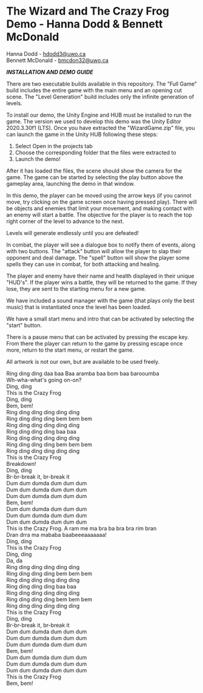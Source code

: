 # The Wizard and The Crazy Frog Demo - Hanna Dodd & Bennett McDonald

Hanna Dodd - hdodd3@uwo.ca  
Bennett McDonald - bmcdon32@uwo.ca

***INSTALLATION AND DEMO GUIDE***

There are two executable builds available in this repository. The "Full Game" build includes the entire game with the main menu and an opening cut scene. The "Level Generation" build includes only the infinite generation of levels.

To install our demo, the Unity Engine and HUB must be installed to run the game. The version we used to develop this demo was the Unity Editor 2020.3.30f1 (LTS). Once you have extracted the "WizardGame.zip" file, you can launch the game in the Unity HUB following these steps:

1. Select Open in the projects tab
2. Choose the corresponding folder that the files were extracted to
3. Launch the demo!

After it has loaded the files, the scene should show the camera for the game. The game can be started by selecting the play button above the gameplay area, launching the demo in that window.

In this demo, the player can be moved using the arrow keys (if you cannot move, try clicking on the game screen once having pressed play). There will be objects and enemies that limit your movement, and making contact with an enemy will start a battle. The objective for the player is to reach the top right corner of the level to advance to the next. 

Levels will generate endlessly until you are defeated!

In combat, the player will see a dialogue box to notify them of events, along with two buttons. The "attack" button will allow the player to slap their opponent and deal damage. The "spell" button will show the player some spells they can use in combat, for both attacking and healing. 

The player and enemy have their name and health displayed in their unique "HUD's". If the player wins a battle, they will be returned to the game. If they lose, they are sent to the starting menu for a new game.

We have included a sound manager with the game (that plays only the best music) that is instantiated once the level has been loaded.

We have a small start menu and intro that can be activated by selecting the "start" button.

There is a pause menu that can be activated by pressing the escape key. From there the player can return to the game by pressing escape once more, return to the start menu, or restart the game. 

All artwork is not our own, but are available to be used freely.

Ring ding ding daa baa 
Baa aramba baa bom baa barooumba  
Wh-wha-what's going on-on?  
Ding, ding  
This is the Crazy Frog  
Ding, ding  
Bem, bem!  
Ring ding ding ding ding ding  
Ring ding ding ding bem bem bem  
Ring ding ding ding ding ding  
Ring ding ding ding baa baa  
Ring ding ding ding ding ding  
Ring ding ding ding bem bem bem  
Ring ding ding ding ding ding  
This is the Crazy Frog  
Breakdown!  
Ding, ding  
Br-br-break it, br-break it  
Dum dum dumda dum dum dum  
Dum dum dumda dum dum dum  
Dum dum dumda dum dum dum  
Bem, bem!  
Dum dum dumda dum dum dum  
Dum dum dumda dum dum dum  
Dum dum dumda dum dum dum  
This is the Crazy Frog. 
A ram me ma bra ba bra bra rim bran  
Dran drra ma mababa baabeeeaaaaaaa!  
Ding, ding  
This is the Crazy Frog  
Ding, ding  
Da, da  
Ring ding ding ding ding ding  
Ring ding ding ding bem bem bem  
Ring ding ding ding ding ding  
Ring ding ding ding baa baa  
Ring ding ding ding ding ding  
Ring ding ding ding bem bem bem  
Ring ding ding ding ding ding  
This is the Crazy Frog  
Ding, ding  
Br-br-break it, br-break it  
Dum dum dumda dum dum dum  
Dum dum dumda dum dum dum  
Dum dum dumda dum dum dum  
Bem, bem!  
Dum dum dumda dum dum dum  
Dum dum dumda dum dum dum  
Dum dum dumda dum dum dum  
This is the Crazy Frog  
Bem, bem!  
